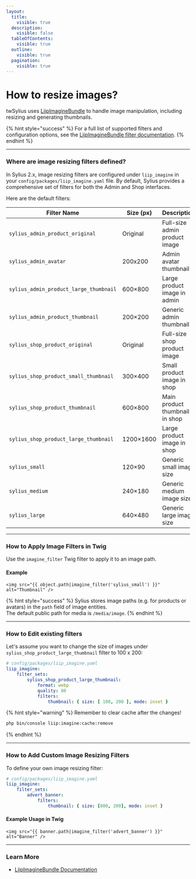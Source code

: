 ```yaml
---
layout:
  title:
    visible: true
  description:
    visible: false
  tableOfContents:
    visible: true
  outline:
    visible: true
  pagination:
    visible: true
---
```


# How to resize images?

twSylius uses [LiipImagineBundle](https://symfony.com/doc/current/bundles/LiipImagineBundle/index.html) to handle image manipulation, including resizing and generating thumbnails.

{% hint style="success" %}
For a full list of supported filters and configuration options, see the [LiipImagineBundle filter documentation](https://symfony.com/doc/current/bundles/LiipImagineBundle/filters.html).
{% endhint %}

***

### Where are image resizing filters defined?

In Sylius 2.x, image resizing filters are configured under `liip_imagine` in your `config/packages/liip_imagine.yaml` file. By default, Sylius provides a comprehensive set of filters for both the Admin and Shop interfaces.

Here are the default filters:

| Filter Name                            | Size (px) | Description                    |
| -------------------------------------- | --------- | ------------------------------ |
| `sylius_admin_product_original`        | Original  | Full-size admin product image  |
| `sylius_admin_avatar`                  | 200x200   | Admin avatar thumbnail         |
| `sylius_admin_product_large_thumbnail` | 600×800   | Large product image in admin   |
| `sylius_admin_product_thumbnail`       | 200×200   | Generic admin thumbnail        |
| `sylius_shop_product_original`         | Original  | Full-size shop product image   |
| `sylius_shop_product_small_thumbnail`  | 300×400   | Small product image in shop    |
| `sylius_shop_product_thumbnail`        | 600×800   | Main product thumbnail in shop |
| `sylius_shop_product_large_thumbnail`  | 1200×1600 | Large product image in shop    |
| `sylius_small`                         | 120×90    | Generic small image size       |
| `sylius_medium`                        | 240×180   | Generic medium image size      |
| `sylius_large`                         | 640×480   | Generic large image size       |

***

### How to Apply Image Filters in Twig

Use the `imagine_filter` Twig filter to apply it to an image path.

#### Example

```twig
<img src="{{ object.path|imagine_filter('sylius_small') }}" alt="Thumbnail" />
```

{% hint style="success" %}
Sylius stores image paths (e.g. for products or avatars) in the `path` field of image entities.\
The default public path for media is `/media/image`.
{% endhint %}

***

### How to Edit existing filters

Let's assume you want to change the size of images under `sylius_shop_product_large_thumbnail` filter to 100 x 200:

```yaml
# config/packages/liip_imagine.yaml
liip_imagine:
    filter_sets:
        sylius_shop_product_large_thumbnail:
            format: webp
            quality: 80
            filters:
                thumbnail: { size: [ 100, 200 ], mode: inset }
```

{% hint style="warning" %}
Remember to clear cache after the changes!

```bash
php bin/console liip:imagine:cache:remove
```
{% endhint %}

***

### How to Add Custom Image Resizing Filters

To define your own image resizing filter:

```yaml
# config/packages/liip_imagine.yaml
liip_imagine:
    filter_sets:
        advert_banner:
            filters:
                thumbnail: { size: [800, 200], mode: inset }
```

#### Example Usage in Twig

```twig
<img src="{{ banner.path|imagine_filter('advert_banner') }}" alt="Banner" />
```

***

### Learn More

* [LiipImagineBundle Documentation](https://symfony.com/doc/current/bundles/LiipImagineBundle/index.html)
